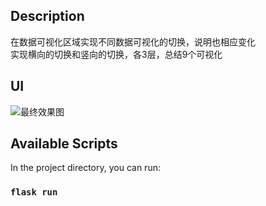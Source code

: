 ## Description
在数据可视化区域实现不同数据可视化的切换，说明也相应变化    
实现横向的切换和竖向的切换，各3层，总结9个可视化     


## UI
![最终效果图](/ui.png)

## Available Scripts

In the project directory, you can run:

### `flask run`
